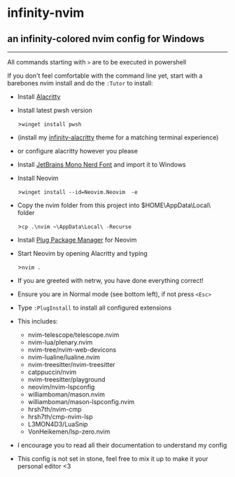 # infinity-nvim
## an infinity-colored nvim config for Windows
---

All commands starting with `>` are to be executed in powershell

If you don't feel comfortable with the command line yet, start with a barebones nvim install and do the `:Tutor`
to install:

- Install [Alacritty](https://alacritty.org)
- Install latest pwsh version

    \>`winget install pwsh`

- (install my [infinity-alacritty](https://github.com/LukasMarsch/infinity-alacritty) theme for a matching terminal experience)   
- or configure alacritty however you please
- Install [JetBrains Mono Nerd Font](https://github.com/ryanoasis/nerd-fonts/releases/latest) and import it to Windows
- Install Neovim

    \>`winget install --id=Neovim.Neovim  -e`

- Copy the nvim folder from this project into $HOME\AppData\Local\ folder

    \>`cp .\nvim ~\AppData\Local\ -Recurse`

- Install [Plug Package Manager](https://github.com/junegunn/vim-plug#windows-powershell-1) for Neovim 

- Start Neovim by opening Alacritty and typing

    \>`nvim .`

- If you are greeted with netrw, you have done everything correct!
- Ensure you are in Normal mode (see bottom left), if not press `<Esc>`
- Type `:PlugInstall` to install all configured extensions
- This includes:
  - nvim-telescope/telescope.nvim
  - nvim-lua/plenary.nvim
  - nvim-tree/nvim-web-devicons
  - nvim-lualine/lualine.nvim
  - nvim-treesitter/nvim-treesitter
  - catppuccin/nvim
  - nvim-treesitter/playground
  - neovim/nvim-lspconfig
  - williamboman/mason.nvim
  - williamboman/mason-lspconfig.nvim
  - hrsh7th/nvim-cmp
  - hrsh7th/cmp-nvim-lsp
  - L3MON4D3/LuaSnip
  - VonHeikemen/lsp-zero.nvim
- I encourage you to read all their documentation to understand my config
- This config is not set in stone, feel free to mix it up to make it your personal editor <3
